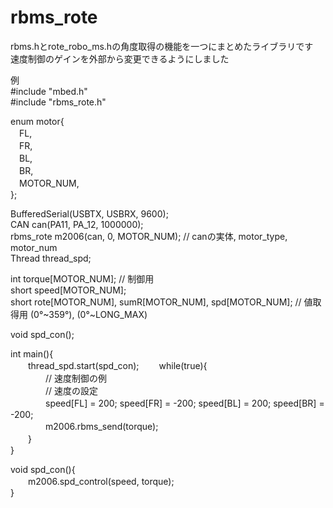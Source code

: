 # rbms_rote
rbms.hとrote_robo_ms.hの角度取得の機能を一つにまとめたライブラリです  
速度制御のゲインを外部から変更できるようにしました  

例  
#include "mbed.h"  
#include "rbms_rote.h"  

enum motor{  
　FL,  
　FR,  
　BL,  
　BR,  
　MOTOR_NUM,  
};  
  
BufferedSerial(USBTX, USBRX, 9600);  
CAN can(PA11, PA_12, 1000000);  
rbms_rote m2006(can, 0, MOTOR_NUM); // canの実体, motor_type, motor_num  
Thread thread_spd;
  
int torque[MOTOR_NUM]; // 制御用  
short speed[MOTOR_NUM];  
short rote[MOTOR_NUM], sumR[MOTOR_NUM], spd[MOTOR_NUM]; // 値取得用 (0°~359°), (0°~LONG_MAX)  
  
void spd_con();
  
int main(){  
　　thread_spd.start(spd_con);
　　while(true){  
　　　　// 速度制御の例  
　　　　// 速度の設定  
　　　　speed[FL] = 200; speed[FR] = -200; speed[BL] = 200; speed[BR] = -200;  
　　　　m2006.rbms_send(torque);  
　　}  
}  
  
void spd_con(){  
　　m2006.spd_control(speed, torque);  
}
